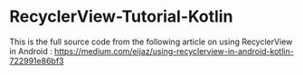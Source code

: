 # RecyclerView-Tutorial-Kotlin
This is the full source code from the following article on using RecyclerView in Android : 
https://medium.com/eijaz/using-recyclerview-in-android-kotlin-722991e86bf3
